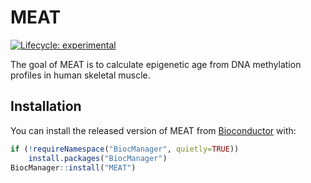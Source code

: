 
# MEAT

<!-- badges: start -->
[![Lifecycle: experimental](https://img.shields.io/badge/lifecycle-experimental-orange.svg)](https://www.tidyverse.org/lifecycle/#experimental)
<!-- badges: end -->

The goal of MEAT is to calculate epigenetic age from DNA methylation profiles in human skeletal muscle.

## Installation

You can install the released version of MEAT from [Bioconductor](https://www.bioconductor.org/) with:

``` r
if (!requireNamespace("BiocManager", quietly=TRUE))
    install.packages("BiocManager")
BiocManager::install("MEAT")
```
